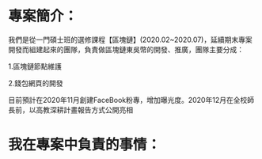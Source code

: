 # 專案簡介：

我們是從一門碩士班的選修課程【區塊鏈】(2020.02~2020.07)，延續期末專案開發而組建起來的團隊，負責做區塊鏈東吳幣的開發、推廣，團隊主要分成：
  
1.區塊鏈節點維護
  
2.錢包網頁的開發
  
目前預計在2020年11月創建FaceBook粉專，增加曝光度。2020年12月在全校師長前，以高教深耕計畫報告方式公開亮相



# 我在專案中負責的事情：

